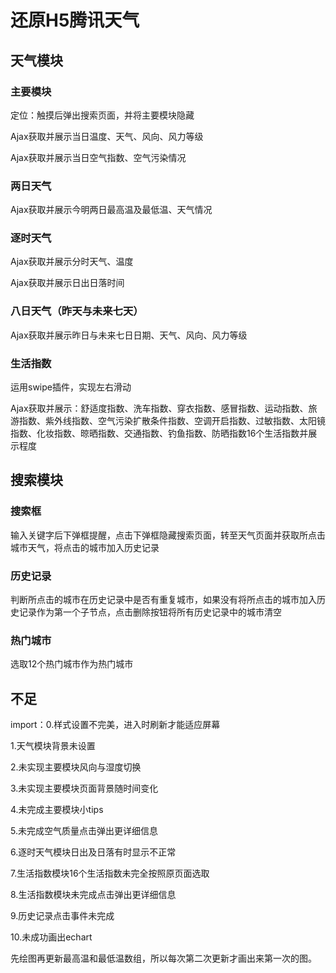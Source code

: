 # 还原H5腾讯天气

## 天气模块

### 主要模块

定位：触摸后弹出搜索页面，并将主要模块隐藏

Ajax获取并展示当日温度、天气、风向、风力等级

Ajax获取并展示当日空气指数、空气污染情况

### 两日天气

Ajax获取并展示今明两日最高温及最低温、天气情况

### 逐时天气

Ajax获取并展示分时天气、温度

Ajax获取并展示日出日落时间

### 八日天气（昨天与未来七天）

Ajax获取并展示昨日与未来七日日期、天气、风向、风力等级

### 生活指数

运用swipe插件，实现左右滑动

Ajax获取并展示：舒适度指数、洗车指数、穿衣指数、感冒指数、运动指数、旅游指数、紫外线指数、空气污染扩散条件指数、空调开启指数、过敏指数、太阳镜指数、化妆指数、晾晒指数、交通指数、钓鱼指数、防晒指数16个生活指数并展示程度



## 搜索模块

### 搜索框

输入关键字后下弹框提醒，点击下弹框隐藏搜索页面，转至天气页面并获取所点击城市天气，将点击的城市加入历史记录

### 历史记录

判断所点击的城市在历史记录中是否有重复城市，如果没有将所点击的城市加入历史记录作为第一个子节点，点击删除按钮将所有历史记录中的城市清空

### 热门城市

选取12个热门城市作为热门城市

## 不足

import：0.样式设置不完美，进入时刷新才能适应屏幕

1.天气模块背景未设置

2.未实现主要模块风向与湿度切换

3.未实现主要模块页面背景随时间变化

4.未完成主要模块小tips

5.未完成空气质量点击弹出更详细信息

6.逐时天气模块日出及日落有时显示不正常

7.生活指数模块16个生活指数未完全按照原页面选取

8.生活指数模块未完成点击弹出更详细信息

9.历史记录点击事件未完成

10.未成功画出echart

先绘图再更新最高温和最低温数组，所以每次第二次更新才画出来第一次的图。

